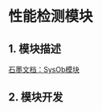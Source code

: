 # 性能检测模块
## 1. 模块描述

<a href="https://shimo.im/docs/vVAXVEdQ66TQ5Nqm/">石墨文档：SysOb模块</a>





## 2. 模块开发